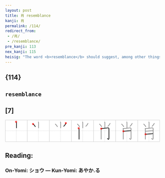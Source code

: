 ```yaml
---
layout: post
title: 肖 resemblance
kanji: 肖
permalink: /114/
redirect_from:
 - /肖/
 - /resemblance/
pre_kanji: 113
nex_kanji: 115
heisig: "The word <b>resemblance</b> should suggest, among other things, a son's <b>resemblance</b> to his father. A &quot;chip off the old block&quot; is the way we often put it, but the character is more simple. It speaks of a <i>little</i> bit of <i>flesh</i>."
---
```


## {114}

## `resemblance`

## [7]

<div class="stroke"><img src="../images/E88296.png" /></div>

## Reading:

### On-Yomi: ショウ &mdash; Kun-Yomi: あやか.る

